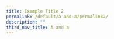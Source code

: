 ```yaml
---
title: Example Title 2
permalink: /default/a-and-a/permalink2/
description: ""
third_nav_title: A and a
---
```


